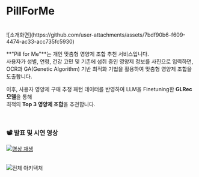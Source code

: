 # PillForMe 

<br/>  
![소개화면](https://github.com/user-attachments/assets/7bdf90b6-f609-4474-ac33-acc735fc5930)
<br/>  

**"Pill for Me"**는 개인 맞춤형 영양제 조합 추천 서비스입니다.  
사용자가 성별, 연령, 건강 고민 및 기존에 섭취 중인 영양제 정보를 사진으로 입력하면,  
OCR과 GA(Genetic Algorithm) 기반 최적화 기법을 활용하여 맞춤형 영양제 조합을 도출합니다.  

이후, 사용자 영양제 구매 추정 패턴 데이터를 반영하여 LLM을 Finetuning한 **GLRec 모델**을 통해  
최적의 **Top 3 영양제 조합**을 추천합니다.  

<br/>

### 📽️ 발표 및 시연 영상  
[![영상 재생](https://img.youtube.com/vi/-ulZOF3TM_0/0.jpg)](https://www.youtube.com/watch?v=-ulZOF3TM_0)  
<br/>  

![전체 아키텍처](https://github.com/user-attachments/assets/6a89592c-c091-4028-baa2-f3bee8d47c9e)  


